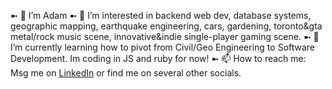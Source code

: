 ➼ 👋 I’m Adam
➼ 👀 I’m interested in backend web dev, database systems, geographic mapping, earthquake engineering, cars, gardening, toronto&gta metal/rock music scene, innovative&indie single-player gaming scene.
➼ 🌱 I’m currently learning how to pivot from Civil/Geo Engineering to Software Development. Im coding in JS and ruby for now!
➼ 📫 How to reach me: Msg me on [LinkedIn](https://www.linkedin.com/in/adam-duyv/) or find me on several other socials.
<!--- - 💞️ I’m looking to collaborate on open source projects ---> 

<!---
A-DUYVESTYN/A-DUYVESTYN is a ✨ special ✨ repository because its `README.md` (this file) appears on your GitHub profile.
You can click the Preview link to take a look at your changes.
---> 
